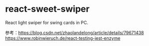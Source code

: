 # react-sweet-swiper

React light swiper for swing cards in PC.

参考：https://blog.csdn.net/zhaolandelong/article/details/79671438
https://www.robinwieruch.de/react-testing-jest-enzyme
